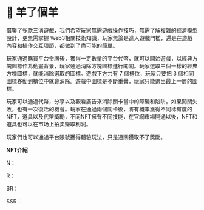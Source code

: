 # 🐏 羊了個羊

借鑒了多款三消遊戲，我們希望玩家無需遊戲操作技巧，無需了解複雜的經濟模型設計，更無需掌握 Web3相關技術知識，玩家無論是進入遊戲門檻，還是在遊戲內容和操作交互環節，都做到了盡可能的簡單。

玩家通過購買平台令牌後，獲得一定數量的平台代幣，就可以開始遊戲，以經典方塊圖標作為動畫背景，玩家通過消除方塊圖標進行闖關。玩家選取三個一樣的經典方塊圖標，就能消除選取的圖標。遊戲下方共有 7 個槽位，玩家只要把 3 個相同圖標移動到槽位中就會消除。遊戲中圖標是不斷重疊，玩家只能選出最上一層的圖標。

玩家可以通過代幣，分享以及觀看廣告來消除關卡當中的障礙和陷阱。如果闖關失敗，也有一次復活的機會。玩家在通過兩個關卡後，將有概率獲得不同稀有度的NFT，道具以及代幣獎勵，不同NFT擁有不同技能，在官網市場開通以後，NFT和道具也可以在市场上拍卖赚取利润。

玩家們也可以通過平台賬號獲得體驗玩法，只是通關獲取不了獎勵。

**NFT介紹**

N：

R：

SR：

SSR：
